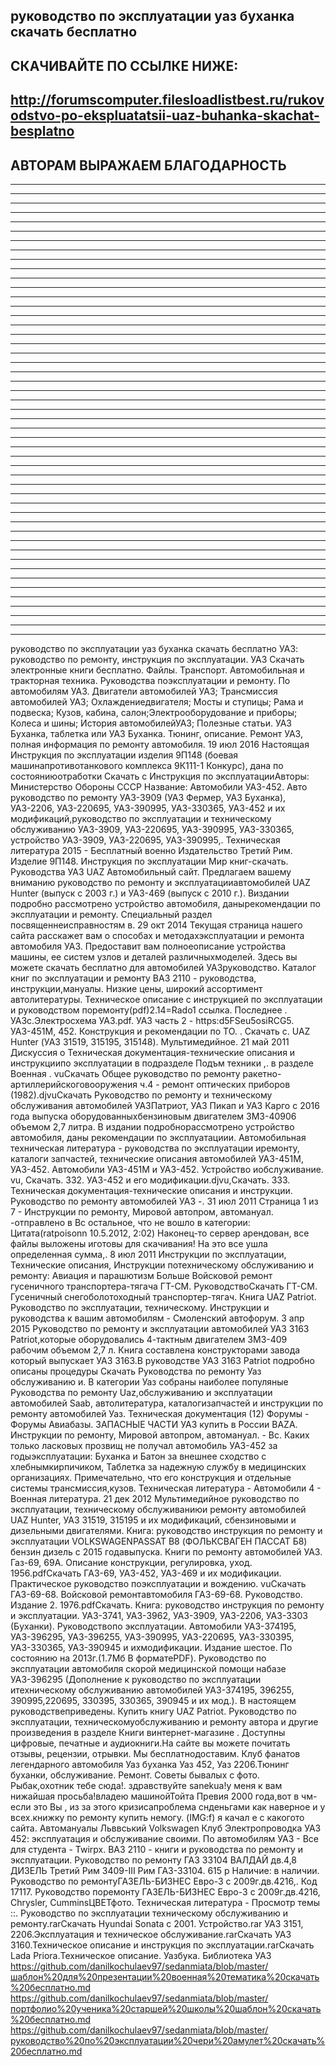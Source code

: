 руководство по эксплуатации уаз буханка скачать бесплатно
--------------------------------------------------
СКАЧИВАЙТЕ ПО ССЫЛКЕ НИЖЕ:
--------------------------------------------------
http://forumscomputer.filesloadlistbest.ru/rukovodstvo-po-ekspluatatsii-uaz-buhanka-skachat-besplatno
--------------------------------------------------
АВТОРАМ ВЫРАЖАЕМ БЛАГОДАРНОСТЬ
--------------------------------------------------
--------------------------------------------------
--------------------------------------------------
--------------------------------------------------
--------------------------------------------------
--------------------------------------------------
--------------------------------------------------
--------------------------------------------------
--------------------------------------------------
--------------------------------------------------
--------------------------------------------------
--------------------------------------------------
--------------------------------------------------
--------------------------------------------------
--------------------------------------------------
--------------------------------------------------
--------------------------------------------------
--------------------------------------------------
--------------------------------------------------
--------------------------------------------------
--------------------------------------------------
--------------------------------------------------
--------------------------------------------------
--------------------------------------------------
--------------------------------------------------
--------------------------------------------------
--------------------------------------------------
--------------------------------------------------
--------------------------------------------------
--------------------------------------------------
--------------------------------------------------
--------------------------------------------------
--------------------------------------------------
--------------------------------------------------
--------------------------------------------------
--------------------------------------------------
--------------------------------------------------
--------------------------------------------------
--------------------------------------------------
--------------------------------------------------
--------------------------------------------------
--------------------------------------------------
--------------------------------------------------
--------------------------------------------------
--------------------------------------------------
--------------------------------------------------
--------------------------------------------------
--------------------------------------------------
--------------------------------------------------
--------------------------------------------------
руководство по эксплуатации уаз буханка скачать бесплатно УАЗ: руководство по ремонту, инструкция по эксплуатации. УАЗ  Скачать электронные книги бесплатно. Файлы. Транспорт. Автомобильная и тракторная техника. Руководства поэксплуатации и ремонту. По автомобилям УАЗ. Двигатели автомобилей УАЗ; Трансмиссия автомобилей УАЗ; Охлаждениедвигателя; Мосты и ступицы; Рама и подвеска; Кузов, кабина, салон;Электрооборудование и приборы; Колеса и шины; История автомобилейУАЗ; Полезные статьи. УАЗ Буханка, таблетка или УАЗ Буханка. Тюнинг, описание. Ремонт УАЗ, полная информация по ремонту автомобиля. 19 июл 2016  Настоящая Инструкция по эксплуатации изделия 9П148 (боевая машинапротивотанкового комплекса 9К111-1 Конкурс), дана по состояниюотработки  Скачать с   Инструкция по эксплуатацииАвторы: Министерство Обороны СССР Название: Автомобили УАЗ-452. Авто руководство по ремонту УАЗ-3909 (УАЗ Фермер, УАЗ Буханка), УАЗ-2206, УАЗ-220695, УАЗ-390995, УАЗ-330365, УАЗ-452 и их модификаций,руководство по эксплуатации и техническому обслуживанию УАЗ-3909, УАЗ-220695, УАЗ-390995, УАЗ-330365, устройство УАЗ-3909, УАЗ-220695, УАЗ-390995,. Техническая литература 2015 -  Бесплатный военно
Издательство Третий Рим. Изделие 9П148. Инструкция по эксплуатации  Мир книг-скачать. Руководства УАЗ UAZ  Автомобильный сайт. Предлагаем вашему вниманию руководство по ремонту и эксплуатацииавтомобилей UAZ Hunter (выпуск с 2003 г.) и УАЗ-469 (выпуск с 2010 г.). Виздании подробно рассмотрено устройство автомобиля, данырекомендации по эксплуатации и ремонту. Специальный раздел посвященнеисправностям в. 29 окт 2014  Текущая страница нашего сайта расскажет вам о способах и методахэксплуатации и ремонта автомобиля УАЗ. Предоставит вам полноеописание устройства машины, ее систем узлов и деталей различныхмоделей. Здесь вы можете скачать бесплатно для автомобилей УАЗруководство. Каталог книг по эксплуатации и ремонту ВАЗ 2110 - руководства, инструкции,мануалы. Низкие цены, широкий ассортимент автолитературы. Техническое описание с инструкцией по эксплуатации и руководством поремонту(pdf)2.14=Rado1 ссылка.  Последнее . УАЗc.Электросхема УАЗ.pdf. УАЗ часть 2 - https:d5FSeu5osiRCG5. УАЗ-451M, 452. Конструкция и рекомендации по ТО. . Скачать с. UAZ Hunter (УАЗ 31519, 315195, 315148). Мультимедийное. 21 май 2011  Дискуссия о Техническая документация-технические описания и инструкциипо эксплуатации в подразделе Подъм техники ,. в разделе Военная . vuСкачать Общее руководство по ремонту ракетно-артиллерийскоговооружения ч.4 - ремонт оптических приборов (1982).djvuСкачать
Руководство по ремонту и техническому обслуживания автомобилей УАЗПатриот, УАЗ Пикап и УАЗ Карго с 2016 года выпуска оборудованныхбензиновым двигателем ЗМЗ-40906 объемом 2,7 литра. В издании подробнорассмотрено устройство автомобиля, даны рекомендации по эксплуатациии. Автомобильная техническая литература - руководства по эксплуатации иремонту, каталоги запчастей, технические описания автомобилей  УАЗ-451М, УАЗ-452. Автомобили УАЗ-451М и УАЗ-452. Устройство иобслуживание. vu, Скачать. 332. УАЗ-452 и его модификации.djvu,Скачать. 333. Техническая документация-технические описания и инструкции. Руководство по ремонту автомобилей УАЗ -. 31 июл 2011  Страница 1 из 7 - Инструкции по ремонту, Мировой автопром, автомануал. -отправлено в Вс остальное, что не вошло в категории: Цитата(ratpoisonn 10.5.2012, 2:02) Наконец-то сервер арендован, все файлы выложены иготовы для скачивания! На это все ушла определенная сумма,. 8 июл 2011  Инструкции по эксплуатации, Технические описания, Инструкции потехническому обслуживанию и ремонту: Авиация и парашютизм Больше Войсковой ремонт гусеничного транспортера-тягача ГТ-СМ. РуководствоСкачать ГТ-СМ. Гусеничный снегоболотоходный транспортер-тягач. Книга UAZ Patriot. Руководство по эксплуатации, техническому. Инструкции и руководства к вашим автомобилям - Смоленский автофорум. 3 апр 2015  Руководство по ремонту и эксплуатации автомобилей УАЗ 3163 Patriot,которые оборудовались 4-тактным двигателем ЗМЗ-409 рабочим объемом 2,7 л. Книга составлена конструкторами завода который выпускает УАЗ 3163.В руководстве УАЗ 3163 Patriot подробно описаны процедуры
Скачать Руководства по ремонту Уаз обслуживанию и. В категории Уаз собраны наиболее популяные Руководства по ремонту Uaz,обслуживанию и эксплуатации автомобилей Saab, автолитература, каталогизапчастей и инструкции по ремонту автомобилей Уаз. Техническая документация (12) Форумы  - Форумы Авиабазы. ЗАПАСНЫЕ ЧАСТИ УАЗ  купить в России  BAZA. Инструкции по ремонту, Мировой автопром, автомануал. - Вс. Каких только ласковых прозвищ не получал автомобиль УАЗ-452 за годыэксплуатации: Буханка и Батон  за внешнее сходство с хлебнымкирпичиком, Таблетка  за надежную службу в медицинских организациях. Примечательно, что его конструкция и отдельные системы  трансмиссия,кузов. Техническая литература - Автомобили 4 - Военная литература. 21 дек 2012  Мультимедийное руководство по эксплуатации, техническому обслуживаниюи ремонту автомобилей UAZ Hunter, УАЗ 31519, 315195 и их модификаций, сбензиновыми и дизельными двигателями. Книга: руководство  инструкция по ремонту и эксплуатации VOLKSWAGENPASSAT B8 (ФОЛЬКСВАГЕН ПАССАТ Б8) бензин  дизель с 2015 годавыпуска.
Книги по ремонту автомобилей УАЗ. Газ-69, 69А. Описание конструкции, регулировка, уход. 1956.pdfСкачать ГАЗ-69, УАЗ-452, УАЗ-469 и их модификации. Практическое руководство поэксплуатации и вождению. vuСкачать ГАЗ-69-68. Войсковой ремонтавтомобиля ГАЗ-69-68. Руководство. Издание 2. 1976.pdfСкачать. Книга: руководство  инструкция по ремонту и эксплуатации. УАЗ-3741, УАЗ-3962, УАЗ-3909, УАЗ-2206, УАЗ-3303 (Буханки). Руководствопо эксплуатации. Автомобили УАЗ-374195, УАЗ-396295, УАЗ-396255, УАЗ-390995, УАЗ-220695, УАЗ-330395, УАЗ-330365, УАЗ-390945 и ихмодификации. Издание шестое. По состоянию на 2013г.(1.7Мб В форматеPDF). Руководство по эксплуатации автомобиля скорой медицинской помощи набазе УАЗ-396295 (Дополнение к руководство по эксплуатации итехническому обслуживанию автомобилей УАЗ-374195, 396255, 390995,220695, 330395, 330365, 390945 и их мод.). В настоящем руководствеприведены. Купить книгу UAZ Patriot. Руководство по эксплуатации, техническомуобслуживанию и ремонту автора и другие произведения в разделе Книги винтернет-магазине . Доступны цифровые, печатные и аудиокниги.На сайте вы можете почитать отзывы, рецензии, отрывки. Мы бесплатнодоставим. Клуб фанатов легендарного автомобиля Уаз буханка Уаз 452, Уаз 2206.Тюнинг буханки, обслуживание. Ремонт. Советы бывалых с фото. Рыбак,охотник тебе сюда!. здравствуйте sanekua!у меня к вам нижайшая просьба!владею машинойТойта Превия 2000 года,вот в чм-если это Вы , из за этого кризисапроблема снденьгами как наверное и у всех.книжку по ремонту купить немогу. (IMG:f) я качал е с какогото сайта. Автомануалы  Льввський Volkswagen Клуб
Электропроводка УАЗ 452: эксплуатация и обслуживание своими. По автомобилям УАЗ - Все для студента - Twirpx. ВАЗ 2110 - книги и руководства по ремонту и эксплуатации. Руководство по ремонту ГАЗ 33104 ВАЛДАЙ дв.4,8 ДИЗЕЛЬ Третий Рим 3409-III Рим ГАЗ-33104. 615 р Наличие: в наличии. Руководство по ремонтуГАЗЕЛЬ-БИЗНЕС Евро-3 с 2009г.дв.4216,. Код 17117. Руководство поремонту ГАЗЕЛЬ-БИЗНЕС Евро-3 с 2009г.дв.4216, Chrysler, СumminsЦВЕТфото. Техническая литература - Просмотр темы ::. Руководство по эксплуатации техническому обслуживанию и ремонту.rarСкачать Hyundai Sonata с 2001. Устройство.rar  УАЗ 3151, 2206.Эксплуатация и техническое обслуживание.rarСкачать УАЗ 3160.Техническое описание и инструкция по эксплуатации.rarСкачать Lada Priora.Техническое описание. Уазбука. Библиотека УАЗ
https://github.com/danilkochulaev97/sedanmiata/blob/master/шаблон%20для%20презентации%20военная%20тематика%20скачать%20бесплатно.md
https://github.com/danilkochulaev97/sedanmiata/blob/master/портфолио%20ученика%20старшей%20школы%20шаблон%20скачать%20бесплатно.md
https://github.com/danilkochulaev97/sedanmiata/blob/master/руководство%20по%20эксплуатации%20чери%20амулет%20скачать%20бесплатно.md